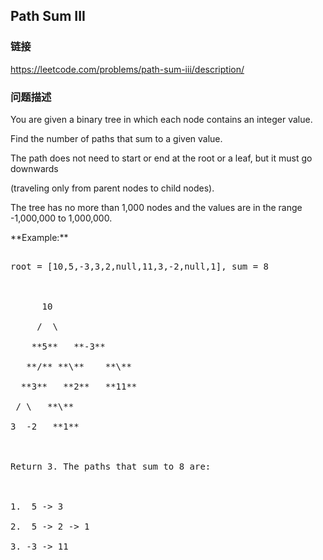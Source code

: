 ## Path Sum III  
### 链接  
https://leetcode.com/problems/path-sum-iii/description/  
### 问题描述
You are given a binary tree in which each node contains an integer value.

Find the number of paths that sum to a given value.

The path does not need to start or end at the root or a leaf, but it must go downwards
(traveling only from parent nodes to child nodes).

The tree has no more than 1,000 nodes and the values are in the range -1,000,000 to 1,000,000.

<p>**Example:**
<pre>
root = [10,5,-3,3,2,null,11,3,-2,null,1], sum = 8

      10
     /  \
    **5**   **-3**
   **/** **\**    **\**
  **3**   **2**   **11**
 / \   **\**
3  -2   **1**

Return 3. The paths that sum to 8 are:

1.  5 -> 3
2.  5 -> 2 -> 1
3. -3 -> 11
</pre>

